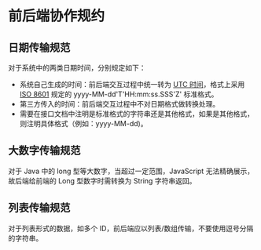 # 前后端协作规约

## 日期传输规范

对于系统中的两类日期时间，分别规定如下：

- 系统自己生成的时间：前后端交互过程中统一转为 [UTC 时间](https://zh.wikipedia.org/wiki/%E5%8D%8F%E8%B0%83%E4%B8%96%E7%95%8C%E6%97%B6)，格式上采用 [ISO 8601](https://zh.wikipedia.org/wiki/ISO_8601) 规定的 yyyy-MM-dd'T'HH:mm:ss.SSS'Z' 标准格式。
- 第三方传入的时间：前后端交互过程中不对日期格式做转换处理。
- 需要在接口文档中注明是标准格式的字符串还是其他格式，如果是其他格式，则注明具体格式（例如：yyyy-MM-dd)。

## 大数字传输规范

对于 Java 中的 long 型等大数字，当超过一定范围，JavaScript 无法精确展示，故后端给前端的 Long 型数字时需转换为 String 字符串返回。

## 列表传输规范

对于列表形式的数据，如多个 ID，前后端应以列表/数组传输，不要使用逗号分隔的字符串。